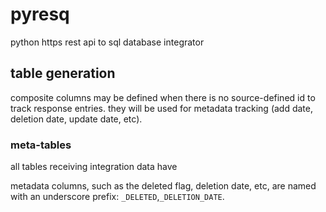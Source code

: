 # pyresq

python https rest api to sql database integrator

## table generation

composite columns may be defined when there is no source-defined id to track response entries.
they will be used for metadata tracking (add date, deletion date, update date, etc).

### meta-tables

all tables receiving integration data have

metadata columns, such as the deleted flag, deletion date, etc, are named with an underscore prefix: `_DELETED`,`_DELETION_DATE`.

